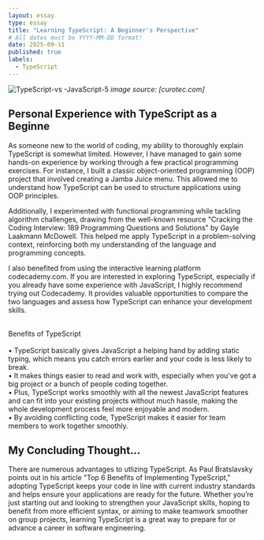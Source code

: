 ```yaml
---
layout: essay
type: essay
title: "Learning TypeScript: A Beginner's Perspective"
# All dates must be YYYY-MM-DD format!
date: 2025-09-11
published: true
labels:
  - TypeScript
---
```



![TypeScript-vs -JavaScript-5](https://github.com/user-attachments/assets/e690681a-49e1-4d96-83c7-ba6ac07bf58a)
*image source: [curotec.com]*


## Personal Experience with TypeScript as a Beginne

As someone new to the world of coding, my ability to thoroughly explain TypeScript is somewhat limited. However, I have managed to gain some hands-on experience by working through a few practical programming exercises. For instance, I built a classic object-oriented programming (OOP) project that involved creating a Jamba Juice menu. This allowed me to understand how TypeScript can be used to structure applications using OOP principles.

Additionally, I experimented with functional programming while tackling algorithm challenges, drawing from the well-known resource "Cracking the Coding Interview: 189 Programming Questions and Solutions" by Gayle Laakmann McDowell. This helped me apply TypeScript in a problem-solving context, reinforcing both my understanding of the language and programming concepts.

I also benefited from using the interactive learning platform codecademy.com. If you are interested in exploring TypeScript, especially if you already have some experience with JavaScript, I highly recommend trying out Codecademy. It provides valuable opportunities to compare the two languages and assess how TypeScript can enhance your development skills.

<br>
Benefits of TypeScript
  <br>
  <br>
•	TypeScript basically gives JavaScript a helping hand by adding static typing, which means you catch errors earlier and your code is less likely to break.
  <br>
•	It makes things easier to read and work with, especially when you've got a big project or a bunch of people coding together.
  <br>
•	Plus, TypeScript works smoothly with all the newest JavaScript features and can fit into your existing projects without much hassle, making the whole development process feel more enjoyable and modern.
  <br>
•	By avoiding conflicting code, TypeScript makes it easier for team members to work together smoothly.
  <br>


## My Concluding Thought...

There are numerous advantages to utlizing TypeScript. As Paul Bratslavsky points out in his article "Top 6 Benefits of Implementing TypeScript," adopting TypeScript keeps your code in line with current industry standards and helps ensure your applications are ready for the future. Whether you’re just starting out and looking to strengthen your JavaScript skills, hoping to benefit from more efficient syntax, or aiming to make teamwork smoother on group projects, learning TypeScript is a great way to prepare for or advance a career in software engineering.

<br>

  <br>

